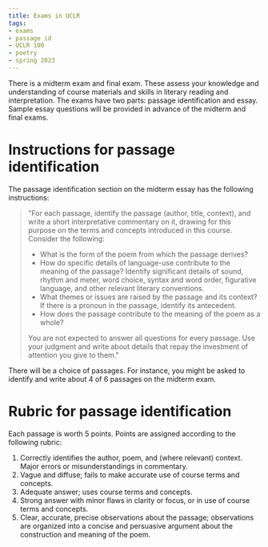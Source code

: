 ```yaml
---
title: Exams in UCLR
tags:
- exams
- passage id
- UCLR 100
- poetry
- spring 2023
---
```


There is a midterm exam and final exam.
These assess your knowledge and understanding of course materials and skills in literary reading and interpretation.
The exams have two parts: passage identification and essay.
Sample essay questions will be provided in advance of the midterm and final exams.

# Instructions for passage identification
The passage identification section on the midterm essay has the following instructions:

> "For each passage, identify the passage (author, title, context), and write a short interpretative commentary on it, drawing for this purpose on the terms and concepts introduced in this course.
> Consider the following:
> 
> - What is the form of the poem from which the passage derives?
> - How do specific details of language-use contribute to the meaning of the passage?
>   Identify significant details of sound, rhythm and meter, word choice, syntax and word order, figurative language, and other relevant literary conventions.
> - What themes or issues are raised by the passage and its context?
>   If there is a pronoun in the passage, identify its antecedent.
> - How does the passage contribute to the meaning of the poem as a whole?
> 
> You are not expected to answer all questions for every passage.
> Use your judgment and write about details that repay the investment of attention you give to them."

There will be a choice of passages.
For instance, you might be asked to identify and write about 4 of 6 passages on the midterm exam.

# Rubric for passage identification
Each passage is worth 5 points.
Points are assigned according to the following rubric:

1. Correctly identifies the author, poem, and (where relevant) context. Major errors or misunderstandings in commentary.
2. Vague and diffuse; fails to make accurate use of course terms and concepts.
3. Adequate answer; uses course terms and concepts.
4. Strong answer with minor flaws in clarity or focus, or in use of course terms and concepts.
5. Clear, accurate, precise observations about the passage; observations are organized into a concise and persuasive argument about the construction and meaning of the poem.
